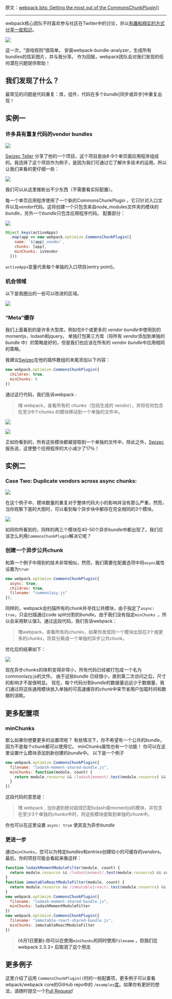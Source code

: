 原文：[webpack bits: Getting the most out of the CommonsChunkPlugin()](https://medium.com/webpack/webpack-bits-getting-the-most-out-of-the-commonschunkplugin-ab389e5f318)

---

webpack核心团队不时喜欢参与社区在Twitter中的讨论，并以[有趣和翔实的方式分享一些知识](https://twitter.com/TheLarkInn/status/842817690951733248)。

![](http://onvaoy58z.bkt.clouddn.com/ccpt1.JPG)



这一次，“游戏规则”很简单。 安装webpack-bundle-analyzer，生成所有bundles的炫彩图片，并与我分享。 作为回报，webpack团队会对我们发现的任何潜在问题提供帮助！

## 我们发现了什么？

最常见的问题是代码重复：库，组件，代码在多个*bundle*[同步或异步]中重复出现！

## 实例一

### 许多具有重复代码的vendor bundles

![](http://onvaoy58z.bkt.clouddn.com/ccpt2.JPG)

[Swizec Teller](https://medium.com/@swizec) 分享了他的一个项目，这个项目是由8-9个单页面应用程序组成的。我选择了这个项目作为例子，是因为我们可通过它了解许多技术的运用。所以让我们来看的更仔细一些：

![](http://onvaoy58z.bkt.clouddn.com/ccp0.png)



我们可以从这里推断出不少东西（不需要看实际配置）。

每一个单页应用程序使用了一个新的CommonsChunkPlugin ，它只针对入口文件以及*vendor*代码。这将创建一个只包含来自node_modules文件夹的模块的*bundle*，另外一个*bundle*只包含应用程序代码。 配置部分：

![](http://onvaoy58z.bkt.clouddn.com/ccpt3.JPG)

```javascript
Object.keys(activeApps)
  .map(app => new webpack.optimize.CommonsChunkPlugin({
    name: `${app}_vendor`,
    chunks: [app],
    minChunks: isVendor
  }))
```

`activeApps`变量代表每个单独的入口项目(entry point)。

### 机会领域

以下是我圈出的一些可以改进的区域。

![](http://onvaoy58z.bkt.clouddn.com/ccp1.png)

### “Meta”缓存

我们上面看到的是许多大型库，例如在6个或更多的 *vendor bundle*中使用到的momentjs，lodash和jquery。 单独打包第三方库（将所有 *vendor*添加到单独的 *bundle* 中）的策略是好的，但是我们也应该在所有的 *vendor bundle*中应用相同的策略。

我建议[Swizec](https://medium.com/@swizec)在他的插件数组的末尾添加以下内容：

```javascript
new webpack.optimize.CommonsChunkPlugin({
  children: true, 
  minChunks: 6
})
```

通过这行代码，我们告诉webpack :

> 嗨 webpack，查看所有的 *chunks*（包括生成的 vendor），并将任何包含在至少6个chunks 的模块移动到一个单独的文件中。

![](http://onvaoy58z.bkt.clouddn.com/ccpt4.JPG)

![](http://onvaoy58z.bkt.clouddn.com/ccpt5.JPG)

正如你看到的，所有这些模块都被提取到一个单独的文件中，除此之外，[Swizec](https://medium.com/@swizec)报告说，这使整个应用程序的大小减少了17％！

## 实例二

### Case Two: Duplicate vendors across async chunks:

![](http://onvaoy58z.bkt.clouddn.com/ccpt6.JPG)

在这个例子中，模块数量的重复对于整体代码大小的影响并没有那么严重，然而，当你观察下面的大图时，可以看到每个异步块中都存在完全相同的3个模块。

![](http://onvaoy58z.bkt.clouddn.com/ccp2.jpeg)



如同你所看到的，同样的两三个模块在40-50个异步*bundle*中都出现了。我们应该怎么利用`CommonsChunkPlugin`解决它呢？

### 创建一个异步公共chunk

和第一个例子中用到的技术非常相似，然而，我们需要在配置选项中将`async`属性设置为`true`:

```javascript
new webpack.optimize.CommonsChunkPlugin({
  async: true, 
  children: true, 
  filename: "commonlazy.js"
});
```

同样的，webpack会扫描所有的*chunk*并寻找公共模块，由于指定了`async: true`，只会扫描通过code split分割的*bundle*。由于我们没有指定`minChunks `，所以会采用默认值3。通过这段代码，我们告诉webpack：

> 嘿webpack，查看所有的*chunks*，如果你发现同一个模块出现在3个或更多的*chunks*，将其分离成一个单独的异步公共*chunk*。

优化后的结果如下：

![](http://onvaoy58z.bkt.clouddn.com/ccpt8.JPG)

现在异步*chunks*的体积变得非常小，所有代码已经被打包成一个名为commonlazy.js的文件。 由于这些*bundle* 已经很小，直到第二次访问之后，尺寸的影响才不是很明显。 现在，每个代码分割*bundle*的数据量远远少于数据量，我们通过将这些通用模块放入单独的可高速缓存的*chunk*中来节省用户加载时间和数据的消耗。



## 更多配置项

### minChunks

那么如果你想要更多的设置项呢？ 有些情况下，你不希望有一个公共的*bundle*，因为不是每个*chunk*都可以使用它。 minChunks属性也有一个功能！ 你可以在这里设置什么模块添加到新创建的*bundle*中。 以下是一个例子

```javascript
new webpack.optimize.CommonsChunkPlugin({
  filename: "lodash-moment-shared-bundle.js", 
  minChunks: function(module, count) { 
    return module.resource && /lodash|moment/.test(module.resource) && count >= 3
  }
})
```

这段代码的意思是：

> 嘿 webpack , 当你遇到绝对路径匹配lodash或momentjs的模块，并包含在至少3个单独的*chunks*中时，将这些模块提取到单独的*chunk*中。

你也可以在这里设置 `async: true` 使其变为异步*bundle*

### 更进一步

通过`minChunks`，您可以为特定*bundles*和*entries*创建较小的可缓存的*vendors*。 最后，你的项目可能会看起来像这样：

```javascript
function lodashMomentModuleFilter(module, count) {
  return module.resource && /lodash|moment/.test(module.resource) && count >= 2;
}
function immutableReactModuleFilter(module, count) {
  return module.resource && /immutable|react/.test(module.resource) && count >=4
}
new webpack.optimize.CommonsChunkPlugin({
  filename: "lodash-moment-shared-bundle.js", 
  minChunks: lodashMomentModuleFilter
})
new webpack.optimize.CommonsChunkPlugin({
  filename: "immutable-react-shared-bundle.js", 
  minChunks: immutableReactModuleFilter
})
```

> **(4月1日更新):你可以在使用`minChunks`的同时使用`filename` ，但我们在webpack 2.3.2+ 后取消了这个用法**

## 更多例子

这里介绍了运用 `CommonsChunkPlugin()`时的一些配置项，更多例子可以查看wbpack/webpack core的GitHub repo中的 `/examples`[库](https://github.com/webpack/webpack/tree/master/examples)。如果你有更好的想法，请随时提交一个[Pull Request](https://github.com/webpack/webpack/blob/master/CONTRIBUTING.md)!